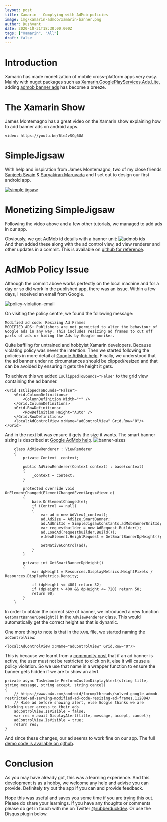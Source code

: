 ```yaml
---
layout: post
title: Xamarin - Complying with AdMob policies
image: img/xamarin-admob/xamarin-banner.png
author: Dushyant
date: 2020-10-31T18:30:00.000Z
tags: ["Xamarin", "All"]
draft: false
---
```

# Introduction
Xamarin has made monetization of mobile cross-platform apps very easy. Mainly with nuget packages such as [Xamarin.GooglePlayServices.Ads.Lite](https://www.nuget.org/packages/Xamarin.GooglePlayServices.Ads.Lite/), adding [admob banner ads](https://support.google.com/admob/answer/6128877) has become a breeze.

# The Xamarin Show
James Montemagno has a great video on the Xamarin show explaining how to add banner ads on android apps.

`video: https://youtu.be/6teJvSCg6UA`

# SimpleJigsaw
With help and inspiration from James Montemagno, two of my close friends [Sanjeeb Swain](https://sanjeebsks204.wixsite.com/sanjeeb-swain) & [Suryakiran Maruvada](https://www.zigzagrainbow.com/) and I set out to design our first android app.

[![simple jigsaw](./img/xamarin-admob/simple-jigsaw.png)](https://play.google.com/store/apps/details?id=com.rubberduckdev.simplejigsaw)
<br/>

# Monetizing SimpleJigsaw
Following the video above and a few other tutorials, we managed to add ads in our app.

Obviously, we got AdMob id details with a banner unit:
![admob ids](./img/xamarin-admob/admob-ids.png)
<br/>
And then added these along with the ad control view, ad view renderer and other updates in a commit. This is available on [github for reference](https://github.com/realrubberduckdev/xamarin-admob-demo/commit/e3f2fa1cd9f564c522f2e56522ea8f285e24e782).

# AdMob Policy Issue
Although the commit above works perfectly on the local machine and for a day or so did work in the published app, there was an issue. Within a few days, I received an email from Google.

![policy-violation-email](./img/xamarin-admob/policy-violation-email.png)
<br/>

On visiting the policy centre, we found the following message:
```
Modified ad code: Resizing Ad Frames
MODIFIED ADS: Publishers are not permitted to alter the behaviour of Google ads in any way. This includes resizing ad frames to cut off parts of ads or hiding the Ads by Google moniker.
```

Quite baffling for untrained and hobbyist Xamarin developers. Because violating policy was never the intention. Then we started following the policies in more detail at [Google AdMob help](https://support.google.com/admob/answer/6128543?hl=en). Finally, we understood that the ad banner under no circumstances should be clipped/resized and that can be avoided by ensuring it gets the height it gets.

To achieve this we added `IsClippedToBounds="False"` to the grid view containing the ad banner.
```
<Grid IsClippedToBounds="False">
    <Grid.ColumnDefinitions>
        <ColumnDefinition Width="*" />
    </Grid.ColumnDefinitions>
    <Grid.RowDefinitions>
        <RowDefinition Height="Auto" />
    </Grid.RowDefinitions>
    <local:AdControlView x:Name="adControlView" Grid.Row="0"/>
</Grid>
```

And in the next bit was ensure it gets the size it wants. The smart banner sizing is described at [Google AdMob help](https://developers.google.com/admob/android/banner#banner_sizes).
![banner-sizes](./img/xamarin-admob/banner-sizes.png)
<br/>

```
    class AdViewRenderer : ViewRenderer
    {
        private Context _context;

        public AdViewRenderer(Context context) : base(context)
        {
            _context = context;
        }

        protected override void OnElementChanged(ElementChangedEventArgs<View> e)
        {
            base.OnElementChanged(e);
            if (Control == null)
            {
                var ad = new AdView(_context);
                ad.AdSize = AdSize.SmartBanner;
                ad.AdUnitId = SimpleJigsawConstants.adMobBannerUnitId;
                var requestbuilder = new AdRequest.Builder();
                ad.LoadAd(requestbuilder.Build());
                e.NewElement.HeightRequest = GetSmartBannerDpHeight();

                SetNativeControl(ad);
            }
        }

        private int GetSmartBannerDpHeight()
        {
            var dpHeight = Resources.DisplayMetrics.HeightPixels / Resources.DisplayMetrics.Density;

            if (dpHeight <= 400) return 32;
            if (dpHeight > 400 && dpHeight <= 720) return 50;
            return 90;
        }
    }
```

In order to obtain the correct size of banner, we introduced a new function `GetSmartBannerDpHeight()` in the `AdViewRenderer` class. This would automatically get the correct height as that is dynamic.

One more thing to note is that in the `XAML` file, we started naming the `adControlView`:
```
<local:AdControlView x:Name="adControlView" Grid.Row="0"/>
```
This is because we learnt from a [community post](https://www.b4x.com/android/forum/threads/solved-google-admob-restricted-ad-serving-modified-ad-code-resizing-ad-frames.112884/post-704612) that if an ad banner is active, the user must not be restricted to click on it, else it will cause a policy violation. So we use that name in a wrapper function to ensure the banner gets hidden if we are to show an alert.

```
private async Task<bool> PerformCustomDisplayAlert(string title, string message, string accept, string cancel)
{
    // https://www.b4x.com/android/forum/threads/solved-google-admob-restricted-ad-serving-modified-ad-code-resizing-ad-frames.112884/
    // Hide ad before showing alert, else Google thinks we are blocking user access to their ads.
    adControlView.IsVisible = false;
    var res = await DisplayAlert(title, message, accept, cancel);
    adControlView.IsVisible = true;
    return res;
}
```

And since these changes, our ad seems to work fine on our app. The full [demo code is available on github](https://github.com/realrubberduckdev/xamarin-admob-demo).

# Conclusion
As you may have already got, this was a learning experience. And this development is as a hobby, we welcome any help and advise you can provide. Definitely try out the app if you can and provide feedback.

Hope this was useful and saves you some time if you are trying this out. Please do share your learnings. If you have any thoughts or comments please do get in touch with me on Twitter [@rubberduckdev](https://twitter.com/rubberduckdev). Or use the Disqus plugin below.
